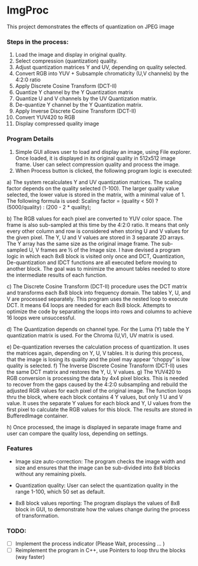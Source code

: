 # ImgProc

This project demonstrates the effects of quantization on JPEG image

### Steps in the process:
1)	Load the image and display in original quality.
2)	Select compression (quantization) quality.
3)	Adjust quantization matrices Y and UV, depending on quality selected.
4)	Convert RGB into YUV + Subsample chromaticity (U,V channels) by the 4:2:0 ratio
5)	 Apply Discrete Cosine Transform (DCT-II)
6)	Quantize Y channel by the Y Quantization matrix
7)	Quantize U and V channels by the UV Quantization matrix.
8)	De-quantize Y channel by the Y Quantization matrix.
9)	Apply Inverse Discrete Cosine Transform (DCT-II)
10)	Convert YUV420 to RGB
11)	Display compressed quality image

### Program Details

1) Simple GUI allows user to load and display an image, using File explorer. Once loaded, it is displayed in its original
   quality in 512x512 image frame.  User can select compression quality and process the image. 
2) When Process button is clicked, the following program logic is executed:

  a) The system recalculates Y and UV quantization matrices. The scaling factor depends on the quality selected (1-100). The larger quality value selected, the lower value is stored in the matrix, with a minimal value of 1. The following formula is used: Scaling factor = (quality < 50) ? (5000/quality) : (200 - 2 * quality);
     
  b) The RGB values for each pixel are converted to YUV color space. The frame is also sub-sampled at this time by the 4:2:0    ratio. It means that only every other column and row is considered when storing U and V values for the given pixel. The Y, U and V values are stored in 3 separate 2D arrays. The Y array has the same size as the original image frame. The sub-sampled  U, V frames are ½ of the Image size.
I have devised a program logic in which each 8x8 block is visited only once and DCT, Quantization, De-quantization and IDCT functions are all executed before moving to another block.  The goal was to minimize the amount tables needed to store the intermediate results of each function.

  c) The Discrete Cosine Transform (DCT-II) procedure uses the DCT matrix and transforms each 8x8 block into frequency domain. The tables Y, U, and V are processed separately.  This program uses the nested loop to execute DCT. It means 64 loops are needed for each 8x8 block.  Attempts to optimize the code by separating the loops into rows and columns to achieve 16 loops were unsuccessful.
  
  d) The Quantization depends on channel  type. For the Luma (Y) table the Y quantization matrix is used. For the Chroma (U,V), UV matrix is used.
  
  e) De-quantization reverses the calculation process of quantization. It uses the matrices again, depending on Y, U, V tables. It is during this process, that the image is losing its quality and the pixel may appear “choppy” is low quality is selected. 
  f) The Inverse Discrete Cosine Transform (DCT-II) uses the same DCT matrix and restores the Y, U, V values.
  g) The YUV420 to RGB conversion is processing the data by 4x4 pixel blocks. This is needed to recover from the gaps caused by the 4:2:0 subsampling and rebuild the adjusted RGB values for each pixel of the original image. 
The function loops thru the block, where each block contains 4 Y values, but only 1 U and V value. It uses the separate Y values for each block and Y, U values from the first pixel to calculate the RGB values for this block. The results are stored in BufferedImage container.

  h)  Once processed, the image is displayed in separate image frame and user can compare the quality loss, depending on settings.

### Features
-	Image size auto-correction: The program checks the image width and size and ensures that the image can be sub-divided into 8x8 blocks without any remaining pixels.

-	Quantization quality: User can select the quantization quality in the range 1-100, which 50 set as default. 

-	8x8 block values reporting: The program displays the values of 8x8 block in GUI, to demonstrate how the values change during the process of transformation.

### TODO:
- [ ] Implement the process indicator (Please Wait, processing ... )
- [ ] Reimplement the program in C++, use Pointers to loop thru the blocks (way faster) 
